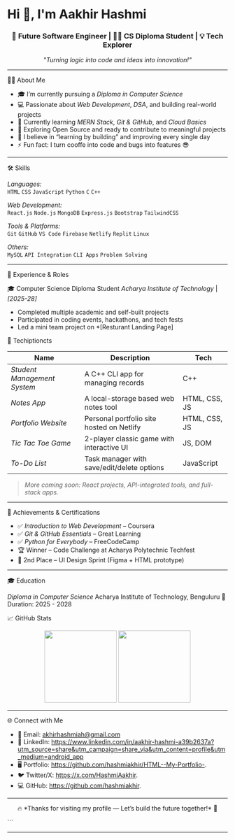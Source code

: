 <h1>Hi 👋, I'm Aakhir Hashmi</h1>
<h3 align="center">🚀 Future Software Engineer | 👨‍💻 CS Diploma Student | 💡 Tech Explorer</h3>

<p align="center">
  <em>"Turning logic into code and ideas into innovation!"</em>
</p>

---

🧑‍💻 About Me

- 🎓 I’m currently pursuing a *Diploma in Computer Science*  
- 💻 Passionate about *Web Development*, *DSA*, and building real-world projects  
- 🚀 Currently learning *MERN Stack*, *Git & GitHub*, and *Cloud Basics*  
- 🌱 Exploring Open Source and ready to contribute to meaningful projects  
- 🧠 I believe in “learning by building” and improving every single day
- ⚡ Fun fact: I turn cooffe into code and bugs into features 😎
---

🛠️ Skills

*Languages:*  
`HTML` `CSS` `JavaScript` `Python` `C` `C++`

*Web Development:*  
`React.js` `Node.js` `MongoDB` `Express.js` `Bootstrap` `TailwindCSS`

*Tools & Platforms:*  
`Git` `GitHub` `VS Code` `Firebase` `Netlify` `Replit` `Linux`  

*Others:*  
`MySQL` `API Integration` `CLI Apps` `Problem Solving`

---

💼 Experience & Roles

🎓 Computer Science Diploma Student
*Acharya Institute of Technology* | *[2025-28]*  
- Completed multiple academic and self-built projects  
- Participated in coding events, hackathons, and tech fests  
- Led a mini team project on *[Resturant Landing Page]

🚀 Techiptioncts

| Name | Description | Tech |
|------|-------------|------|
| *Student Management System* | A C++ CLI app for managing records | C++ |
| *Notes App* | A local-storage based web notes tool | HTML, CSS, JS |
| *Portfolio Website* | Personal portfolio site hosted on Netlify | HTML, CSS, JS |
| *Tic Tac Toe Game* | 2-player classic game with interactive UI | JS, DOM |
| *To-Do List* | Task manager with save/edit/delete options | JavaScript |

> *More coming soon: React projects, API-integrated tools, and full-stack apps.*

---

🏅 Achievements & Certifications

- ✅ *Introduction to Web Development* – Coursera  
- ✅ *Git & GitHub Essentials* – Great Learning  
- ✅ *Python for Everybody* – FreeCodeCamp  
- 🏆 Winner – Code Challenge at Acharya Polytechnic Techfest
- 🥈 2nd Place – UI Design Sprint (Figma + HTML prototype)

---

🎓 Education

*Diploma in Computer Science* 
Acharya Institute of Technology, Benguluru 📍
Duration: 2025 - 2028


📈 GitHub Stats

<p align="center">
  <img src="rname_icons=true&theme=radical" height="165">
  <img src="https://github-readme-stats.vercel.app/api/top-langs/?username=hashmiakhir&layout=compact&theme=radical" height="165">
</p>

---

🌐 Connect with Me

- 📧 Email: akhirhashmiah@gmail.com 
- 💼 LinkedIn: https://www.linkedin.com/in/aakhir-hashmi-a39b2637a?utm_source=share&utm_campaign=share_via&utm_content=profile&utm_medium=android_app 
- 🖥️ Portfolio: https://github.com/hashmiakhir/HTML--My-Portfolio-.  
- 🐦 Twitter/X: https://x.com/HashmiAakhir.  
- 💻 GitHub: https://github.com/hashmiakhir.

---

<p align="center">🔥 *Thanks for visiting my profile — Let’s build the future together!* 🚀</p>
```

---
